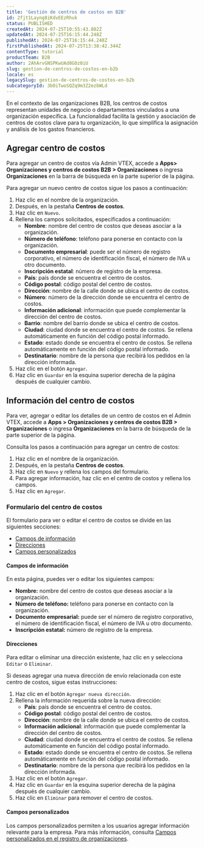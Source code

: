 ```yaml
---
title: 'Gestión de centros de costos en B2B'
id: 2fjt1Layng8iKdvEEzRhuk
status: PUBLISHED
createdAt: 2024-07-25T10:55:43.882Z
updatedAt: 2024-07-25T16:15:44.248Z
publishedAt: 2024-07-25T16:15:44.248Z
firstPublishedAt: 2024-07-25T13:38:42.344Z
contentType: tutorial
productTeam: B2B
author: 2AhArvGNSPKwUAd8GOz0iU
slug: gestion-de-centros-de-costos-en-b2b
locale: es
legacySlug: gestion-de-centros-de-costos-en-b2b
subcategoryId: 3b0iTwoSQZq9m3Z2ezbWLd
---
```


En el contexto de las organizaciones B2B, los centros de costos representan unidades de negocio o departamentos vinculados a una organización específica. La funcionalidad facilita la gestión y asociación de centros de costos clave para tu organización, lo que simplifica la asignación y análisis de los gastos financieros.

## Agregar centro de costos
Para agregar un centro de costos vía Admin VTEX, accede a **Apps> Organizaciones y centros de costos B2B > Organizaciones** o ingresa **Organizaciones** en la barra de búsqueda en la parte superior de la página.

Para agregar un nuevo centro de costos sigue los pasos a continuación:

<ol>
  <li>Haz clic en el nombre de la organización.</li>
  <li>Después, en la pestaña <strong>Centros de costos</strong>.</li>
  <li>Haz clic en <code>Nuevo</code>.</li>
  <li>
    Rellena los campos solicitados, especificados a continuación:
    <ul>
      <li><strong>Nombre</strong>: nombre del centro de costos que deseas asociar a la organización.</li>
      <li><strong>Número de teléfono</strong>: teléfono para ponerse en contacto con la organización.</li>
      <li><strong>Documento empresarial</strong>: puede ser el número de registro corporativo, el número de identificación fiscal, el número de IVA u otro documento.</li>
      <li><strong>Inscripción estatal</strong>: número de registro de la empresa.</li>
      <li><strong>País</strong>: país donde se encuentra el centro de costos.</li>
      <li><strong>Código postal</strong>: código postal del centro de costos.</li>
      <li><strong>Dirección</strong>: nombre de la calle donde se ubica el centro de costos.</li>
      <li><strong>Número</strong>: número de la dirección donde se encuentra el centro de costos.</li>
      <li><strong>Información adicional</strong>: información que puede complementar la dirección del centro de costos.</li>
      <li><strong>Barrio</strong>: nombre del barrio donde se ubica el centro de costos.</li>
      <li><strong>Ciudad</strong>: ciudad donde se encuentra el centro de costos. Se rellena automáticamente en función del código postal informado.</li>
      <li><strong>Estado</strong>: estado donde se encuentra el centro de costos. Se rellena automáticamente en función del código postal informado.</li>
      <li><strong>Destinatario</strong>: nombre de la persona que recibirá los pedidos en la dirección informada.</li>
    </ul>
  </li>
  <li>Haz clic en el botón <code>Agregar</code>.</li>
  <li>Haz clic en <code>Guardar</code> en la esquina superior derecha de la página después de cualquier cambio.</li>
</ol>

## Información del centro de costos
Para ver, agregar o editar los detalles de un centro de costos en el Admin VTEX, accede a **Apps > Organizaciones y centros de costos B2B > Organizaciones** o ingresa **Organizaciones** en la barra de búsqueda de la parte superior de la página.

Consulta los pasos a continuación para agregar un centro de costos:

1. Haz clic en el nombre de la organización.
2. Después, en la pestaña **Centros de costos**.
3. Haz clic en `Nuevo` y rellena los campos del formulario.
4. Para agregar información, haz clic en el centro de costos y rellena los campos.
5. Haz clic en `Agregar`. 

### Formulario del centro de costos
El formulario para ver o editar el centro de costos se divide en las siguientes secciones:
- [Campos de información](#campos-de-información)
- [Direcciones](#direcciones)
- [Campos personalizados](#campos-personalizados)

#### Campos de información
En esta página, puedes ver o editar los siguientes campos:
- **Nombre:** nombre del centro de costos que deseas asociar a la organización.
- **Número de teléfono:** teléfono para ponerse en contacto con la organización.
- **Documento empresarial:**  puede ser el número de registro corporativo, el número de identificación fiscal, el número de IVA u otro documento.
- **Inscripción estatal:** número de registro de la empresa.

#### Direcciones
Para editar o eliminar una dirección existente, haz clic en <i class="fas fa-ellipsis-v" aria-hidden="true"></i> y selecciona `Editar` o `Eliminar`.

Si deseas agregar una nueva dirección de envío relacionada con este centro de costos, sigue estas instrucciones:

<ol>
  <li>Haz clic en el botón <code>Agregar nueva dirección</code>.</li>
  <li>
    Rellena la información requerida sobre la nueva dirección:
    <ul>
      <li><strong>País</strong>: país donde se encuentra el centro de costos.</li>
      <li><strong>Código postal</strong>: código postal del centro de costos.</li>
      <li><strong>Dirección</strong>: nombre de la calle donde se ubica el centro de costos.</li>
      <li><strong>Información adicional</strong>: información que puede complementar la dirección del centro de costos.</li>
      <li><strong>Ciudad</strong>: ciudad donde se encuentra el centro de costos. Se rellena automáticamente en función del código postal informado.</li>
      <li><strong>Estado</strong>: estado donde se encuentra el centro de costos. Se rellena automáticamente en función del código postal informado.</li>
      <li><strong>Destinatario</strong>: nombre de la persona que recibirá los pedidos en la dirección informada.</li>
    </ul>
  </li>
  <li>Haz clic en el botón <code>Agregar</code>.</li>
  <li>Haz clic en <code>Guardar</code> en la esquina superior derecha de la página después de cualquier cambio.</li>
  <li>Haz clic en <code>Eliminar</code> para remover el centro de costos.</li>
</ol>

#### Campos personalizados
Los campos personalizados permiten a los usuarios agregar información relevante para la empresa. Para más información, consulta [Campos personalizados en el registro  de organizaciones](https://help.vtex.com/es/tutorial/campos-personalizados-no-cadastro-de-organizacao--2MqEVusOvcbqagNwOuHA7f).

